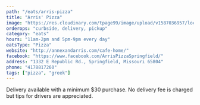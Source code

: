 ```yaml
---
path: "/eats/arris-pizza"
title: "Arris' Pizza"
image: "https://res.cloudinary.com/tpage99/image/upload/v1587036957/local417eats/Arris_1.jpg"
orderops: "curbside, delivery, pickup"
category: "eats"
hours: "11am-2pm and 5pm-9pm every day"
eatsType: "Pizza"
website: "http://annexandarris.com/cafe-home/"
facebook: "https://www.facebook.com/ArrisPizzaSpringfield/"
address: "1332 E Republic Rd., Springfield, Missouri 65804"
phone: "4178817260"
tags: ["pizza", "greek"]
---
```


Delivery available with a minimum \$30 purchase. No delivery fee is charged but tips for drivers are appreciated.
